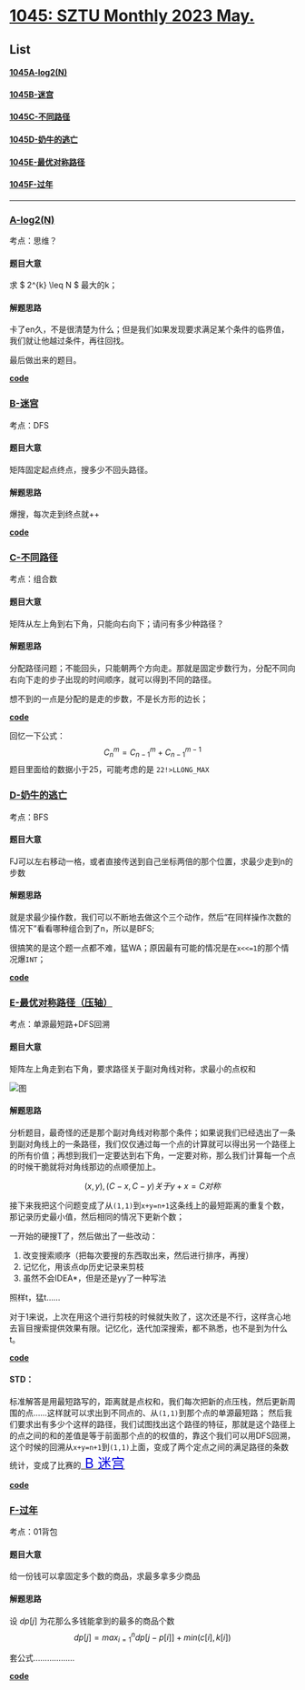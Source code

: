 # [1045: SZTU Monthly 2023 May.](https://soj.csgrandeur.cn/csgoj/contest/problemset?cid=1045)

## List

#### [1045A-log2(N)](#a-log2n)

#### [1045B-迷宫](#b)

#### [1045C-不同路径](#c-不同路径)

#### [1045D-奶牛的逃亡](#d-奶牛的逃亡)

#### [1045E-最优对称路径](#e-最优对称路径压轴)

#### [1045F-过年](#f-过年)

---


### [A-log2(N)]()
考点：思维？
#### 题目大意
求 $ 2^{k} \leq N $ 最大的k；
#### 解题思路
卡了en久，不是很清楚为什么；但是我们如果发现要求满足某个条件的临界值，我们就让他越过条件，再往回找。

最后做出来的题目。

<strong>[code](A.cpp) </strong>

### [B-迷宫]()
考点：DFS
#### 题目大意
矩阵固定起点终点，搜多少不回头路径。
#### 解题思路
爆搜，每次走到终点就++

<strong>[code](B.cpp) </strong>

### [C-不同路径]()
考点：组合数
#### 题目大意
矩阵从左上角到右下角，只能向右向下；请问有多少种路径？
#### 解题思路
分配路径问题；不能回头，只能朝两个方向走。那就是固定步数行为，分配不同向右向下走的步子出现的时间顺序，就可以得到不同的路径。

想不到的一点是分配的是走的步数，不是长方形的边长；

<strong>[code](C.cpp) </strong>

回忆一下公式：
$$ C_{n}^{m}=C_{n-1}^{m}+C_{n-1}^{m-1} $$
题目里面给的数据小于25，可能考虑的是 ` 22!>LLONG_MAX `



### [D-奶牛的逃亡](http://poj.org/problem?id=3278)
考点：BFS
#### 题目大意
FJ可以左右移动一格，或者直接传送到自己坐标两倍的那个位置，求最少走到n的步数
#### 解题思路
就是求最少操作数，我们可以不断地去做这个三个动作，然后“在同样操作次数的情况下”看看哪种组合到了n，所以是BFS;

很搞笑的是这个题一点都不难，猛WA；原因最有可能的情况是在`x<<=1`的那个情况爆`INT`；

<strong>[code](D.cpp) </strong>

### [E-最优对称路径（压轴）]()
考点：单源最短路+DFS回溯
#### 题目大意
矩阵左上角走到右下角，要求路径关于副对角线对称，求最小的点权和

![图](https://soj.csgrandeur.cn/upload/problem_attach/2017-03-22_A786384210843CD3/best_symmetry_path.png)

#### 解题思路
分析题目，最奇怪的还是那个副对角线对称那个条件；如果说我们已经选出了一条到副对角线上的一条路径，我们仅仅通过每一个点的计算就可以得出另一个路径上的所有价值；再想到我们一定要达到右下角，一定要对称，那么我们计算每一个点的时候干脆就将对角线那边的点顺便加上。

$$ (x,y),(C-x,C-y)关于 y+x=C 对称 $$

接下来我把这个问题变成了从`(1,1)`到`x+y=n+1`这条线上的最短距离的重复个数，那记录历史最小值，然后相同的情况下更新个数；

一开始的硬搜T了，然后做出了一些改动：
1. 改变搜索顺序（把每次要搜的东西取出来，然后进行排序，再搜）
2. 记忆化，用该点dp历史记录来剪枝
3. 虽然不会IDEA*，但是还是yy了一种写法

照样t，猛t……

对于1来说，上次在用这个进行剪枝的时候就失败了，这次还是不行，这样贪心地去盲目搜索提供效果有限。记忆化，迭代加深搜索，都不熟悉，也不是到为什么t。

<strong>[code](E.cpp) </strong>

#### STD：
标准解答是用最短路写的，距离就是点权和，我们每次把新的点压栈，然后更新周围的点……这样就可以求出到不同点的、从`(1,1)`到那个点的单源最短路；
然后我们要求出有多少个这样的路径，我们试图找出这个路径的特征，那就是这个路径上的点之间的和的差值是等于前面那个点的的权值的，靠这个我们可以用DFS回溯，这个时候的回溯从`x+y=n+1`到`(1,1)`上面，变成了两个定点之间的满足路径的条数统计，变成了比赛的[<font color = prupe, size = 5> B 迷宫 </font>](#B)

<strong>[code](E_STD.cpp) </strong>

### [F-过年]()
考点：01背包
#### 题目大意
给一份钱可以拿固定多个数的商品，求最多拿多少商品
#### 解题思路
设 $dp[j]$ 为花那么多钱能拿到的最多的商品个数
$$ dp[j]=max_{i=1}^{n}{dp[j-p[i]]+min(c[i],k[i])} $$

套公式………………

<strong>[code](F.cpp) </strong>
